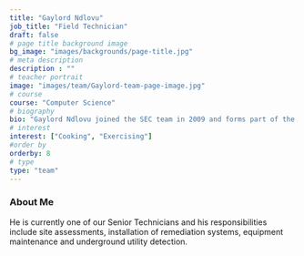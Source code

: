 ```yaml
---
title: "Gaylord Ndlovu"
job_title: "Field Technician"
draft: false
# page title background image
bg_image: "images/backgrounds/page-title.jpg"
# meta description
description : ""
# teacher portrait
image: "images/team/Gaylord-team-page-image.jpg"
# course
course: "Computer Science"
# biography
bio: "Gaylord Ndlovu joined the SEC team in 2009 and forms part of the contamination field assessment team."
# interest
interest: ["Cooking", "Exercising"]
#order by
orderby: 8
# type
type: "team"
---
```


### About Me

He is currently one of our Senior Technicians and his responsibilities include site assessments, installation of remediation systems, equipment maintenance and underground utility detection.